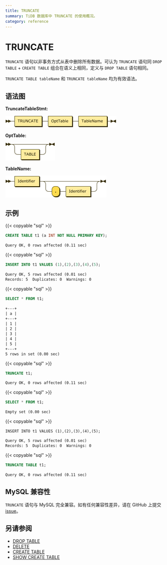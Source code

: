 ```yaml
---
title: TRUNCATE
summary: TiDB 数据库中 TRUNCATE 的使用概况。
category: reference
---
```


# TRUNCATE

`TRUNCATE` 语句以非事务方式从表中删除所有数据。可认为 `TRUNCATE` 语句同 `DROP TABLE` + `CREATE TABLE` 组合在语义上相同，定义与 `DROP TABLE` 语句相同。

`TRUNCATE TABLE tableName` 和 `TRUNCATE tableName` 均为有效语法。

## 语法图

**TruncateTableStmt:**

![TruncateTableStmt](/media/sqlgram/TruncateTableStmt.png)

**OptTable:**

![OptTable](/media/sqlgram/OptTable.png)

**TableName:**

![TableName](/media/sqlgram/TableName.png)

## 示例

{{< copyable "sql" >}}

```sql
CREATE TABLE t1 (a INT NOT NULL PRIMARY KEY);
```

```
Query OK, 0 rows affected (0.11 sec)
```

{{< copyable "sql" >}}

```sql
INSERT INTO t1 VALUES (1),(2),(3),(4),(5);
```

```
Query OK, 5 rows affected (0.01 sec)
Records: 5  Duplicates: 0  Warnings: 0
```

{{< copyable "sql" >}}

```sql
SELECT * FROM t1;
```

```
+---+
| a |
+---+
| 1 |
| 2 |
| 3 |
| 4 |
| 5 |
+---+
5 rows in set (0.00 sec)
```

{{< copyable "sql" >}}

```sql
TRUNCATE t1;
```

```
Query OK, 0 rows affected (0.11 sec)
```

{{< copyable "sql" >}}

```sql
SELECT * FROM t1;
```

```
Empty set (0.00 sec)
```

{{< copyable "sql" >}}

```sqlS
INSERT INTO t1 VALUES (1),(2),(3),(4),(5);
```

```
Query OK, 5 rows affected (0.01 sec)
Records: 5  Duplicates: 0  Warnings: 0
```

{{< copyable "sql" >}}

```sql
TRUNCATE TABLE t1;
```

```
Query OK, 0 rows affected (0.11 sec)
```

## MySQL 兼容性

`TRUNCATE` 语句与 MySQL 完全兼容。如有任何兼容性差异，请在 GitHub 上提交 [issue](/dev/report-issue.md)。

## 另请参阅

* [DROP TABLE](/dev/reference/sql/statements/drop-table.md)
* [DELETE](/dev/reference/sql/statements/delete.md)
* [CREATE TABLE](/dev/reference/sql/statements/create-table.md)
* [SHOW CREATE TABLE](/dev/reference/sql/statements/show-create-table.md)
